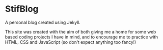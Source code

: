 # StifBlog
A personal blog created using Jekyll. 

This site was created with the aim of both giving me a home for some web based coding projects I have in mind, and to encourage me to practice with HTML, CSS and JavaScript (so don't expect anything too fancy!)


